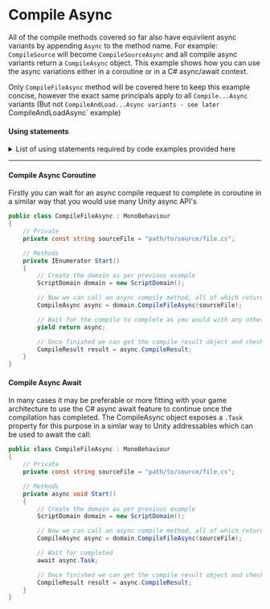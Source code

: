 # Compile Async
All of the compile methods covered so far also have equivilent async variants by appending `Async` to the method name. 
For example: `CompileSource` will become `CompileSourceAsync` and all compile async variants return a `CompileAsync` object.
This example shows how you can use the async variations either in a coroutine or in a C# async/await context.

Only `CompileFileAsync` method will be covered here to keep this example concise, however the exact same principals apply to all `Compile...Async` variants (But not `CompileAndLoad...Async variants - see later `CompileAndLoadAsync` example)

#### Using statements
<details>
  <summary>List of using statements required by code examples provided here</summary>

```cs
using RoslynCSharp;
using System.Collections;
using System.Linq;
using UnityEngine;
```
</details>

---

#### Compile Async Coroutine
Firstly you can wait for an async compile request to complete in coroutine in a similar way that you would use many Unity async API's
```cs
public class CompileFileAsync : MonoBehaviour
{
    // Private
    private const string sourceFile = "path/to/source/file.cs";

    // Methods
    private IEnumerator Start()
    {
        // Create the domain as per previous example
        ScriptDomain domain = new ScriptDomain();

        // Now we can call an async compile method, all of which return a CompileAsync object
        CompileAsync async = domain.CompileFileAsync(sourceFile);

        // Wait for the compile to complete as you would with any other Unity async API call.
        yield return async;

        // Once finished we can get the compile result object and check if it was successful as per previous examples.
        CompileResult result = async.CompileResult;
    }
}
```

#### Compile Async Await
In many cases it may be preferable or more fitting with your game architecture to use the C# async await feature to continue once the compilation has completed.
The CompileAsync object exposes a `.Task` property for this purpose in a simlar way to Unity addressables which can be used to await the call:
```cs
public class CompileFileAsync : MonoBehaviour
{
    // Private
    private const string sourceFile = "path/to/source/file.cs";

    // Methods
    private async void Start()
    {
        // Create the domain as per previous example
        ScriptDomain domain = new ScriptDomain();

        // Now we can call an async compile method, all of which return a CompileAsync object
        CompileAsync async = domain.CompileFileAsync(sourceFile);

        // Wait for completed
        await async.Task;

        // Once finished we can get the compile result object and check if it was successful as per previous examples.
        CompileResult result = async.CompileResult;
    }
}
```
